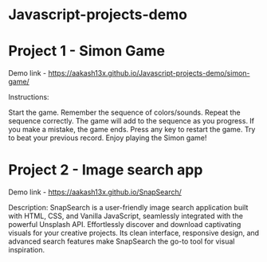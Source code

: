 # Javascript-projects-demo

# Project 1 - Simon Game 
Demo link - https://aakash13x.github.io/Javascript-projects-demo/simon-game/

Instructions:

Start the game.
Remember the sequence of colors/sounds.
Repeat the sequence correctly.
The game will add to the sequence as you progress.
If you make a mistake, the game ends.
Press any key to restart the game.
Try to beat your previous record.
Enjoy playing the Simon game!


# Project 2 - Image search app
Demo link - https://aakash13x.github.io/SnapSearch/

Description: SnapSearch is a user-friendly image search application built with HTML, CSS, and Vanilla JavaScript, seamlessly integrated with the powerful Unsplash API. Effortlessly discover and download captivating visuals for your creative projects. Its clean interface, responsive design, and advanced search features make SnapSearch the go-to tool for visual inspiration.
